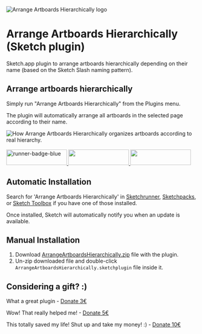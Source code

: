 <img src="https://github.com/oodesign/arrange-artboards-hierarchically/blob/master/Images/Hero.jpg" alt="Arrange Artboards Hierarchically logo"/>

# Arrange Artboards Hierarchically (Sketch plugin)

Sketch.app plugin to arrange artboards hierarchically depending on their name (based on the Sketch Slash naming pattern).

## Arrange artboards hierarchically

Simply run "Arrange Artboards Hierarchically" from the Plugins menu.

The plugin will automatically arrange all artboards in the selected page according to their name.
<br/>

<img src="https://github.com/oodesign/arrange-artboards-hierarchically/blob/master/Images/ArrangeHierarchically.gif" alt="How Arrange Artboards Hierarchically organizes artboards according to real hierarchy."/>
<br/><br/>

<a href="http://bit.ly/SketchRunnerWebsite">
	<img width="160" height="41" src="http://bit.ly/RunnerBadgeBlue" alt="runner-badge-blue">
</a>

<a href="https://sketchpacks.com/oodesign/arrange-artboards-hierarchically/install">
	<img width="160" height="41" src="http://sketchpacks-com.s3.amazonaws.com/assets/badges/sketchpacks-badge-install.png" >
</a>

<a href="https://www.paypal.me/oodesign">
	<img width="160" height="41" src="https://github.com/oodesign/arrange-artboards-hierarchically/blob/master/Images/paypal-badge.png">
</a>

## Automatic Installation

Search for 'Arrange Artboards Hierarchically' in [Sketchrunner](http://sketchrunner.com/), [Sketchpacks](https://sketchpacks.com/), or [Sketch Toolbox](http://sketchtoolbox.com/) if you have one of those installed.

Once installed, Sketch will automatically notify you when an update is available.

## Manual Installation

1. Download [ArrangeArtboardsHierarchically.zip](https://github.com/oodesign/arrange-artboards-hierarchically/archive/master.zip) file with the plugin.
2. Un-zip downloaded file and double-click `ArrangeArtboardsHierarchically.sketchplugin` file inside it.


## Considering a gift? :)

What a great plugin - <a href="https://www.paypal.me/oodesign/3" target="_blank">Donate 3€</a>

Wow! That really helped me! - <a href="https://www.paypal.me/oodesign/5" target="_blank">Donate 5€</a>

This totally saved my life! Shut up and take my money! :) - <a href="https://www.paypal.me/oodesign/10" target="_blank">Donate 10€</a>
